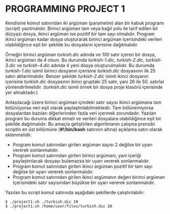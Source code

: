 # PROGRAMMING PROJECT 1
Kendisine komut satırından iki argüman (parametre) alan bir kabuk programı (script) yazılmalıdır. Birinci argüman tam veya bağıl yolu ile tarif edilen bir düzyazı dosya, ikinci argüman ise pozitif bir tam sayı olmalıdır. Program ikinci argüman kadar dosya oluşturarak birinci argüman içerisindeki verileri olabildiğince eşit bir şekilde bu dosyaların içerisine dağıtmalıdır.

Örneğin birinci argüman *turkish.dic* adında ve *100* satır içeren bir dosya, ikinci argüman da *4* olsun. Bu durumda *turkish-1.dic*, *turkish-2.dic*, *turkish-3.dic* ve *turkish-4.dic* adında 4 yeni dosya oluşturulmalıdır. Bu durumda *turkish-1.dic* isimli birinci dosyanın içerisine *turkish.dic* dosyasının ilk 25 satırı aktarılmalıdır. Benzer şekilde *turkish-2.dic* isimli ikinci dosyanın içerisine *turkish.dic* dosyasının ikinci gruptaki 25 satır, yani 26 ile 50. satırlar yönlendirilmelidir. (*turkish.dic* isimli örnek bir dosya proje klasörü içerisinde yer almaktadır.)

Anlaşılacağı üzere birinci argüman içindeki satır sayısı ikinci argümana tam bölünüyorsa veri eşit olarak paylaştırılabilmektedir. Tam bölünemiyorsa dosyalardan bazıları diğerlerinden fazla veri içermek zorundadır. Yazılan program bu duruma dikkat etmeli ve verileri dosyalara olabildiğince eşit bir şekilde dağıtmalıdır. Bu amaçla geliştirilen algoritmanın çalışma prensibi scriptin en üst bölümüne (**#!/bin/bash** satırının altına) açıklama satırı olarak eklenmelidir.

- Program komut satırından girilen argüman sayısı 2 değilse bir uyarı vererek sonlanmalıdır.
- Program komut satırından girilen birinci argümanı, yani içeriği paylaştırılacak dosyayı bulamazsa bir uyarı vererek sonlanmalıdır.
- Program komut satırından girilen ikinci argüman pozitif bir tam sayı değilse bir uyarı vererek sonlanmalıdır.
- Program komut satırından girilen ikinci argümanın değeri birinci argüman içerisindeki satır sayısından büyükse bir uyarı vererek sonlanmalıdır.

Yazılan bu script komut satırında aşağıdaki şekillerde çalıştırılabilir:
```
$ ./project1.sh ./turkish.dic 10
$ ./project1.sh /home/user/files/turkish.dic 20
```

